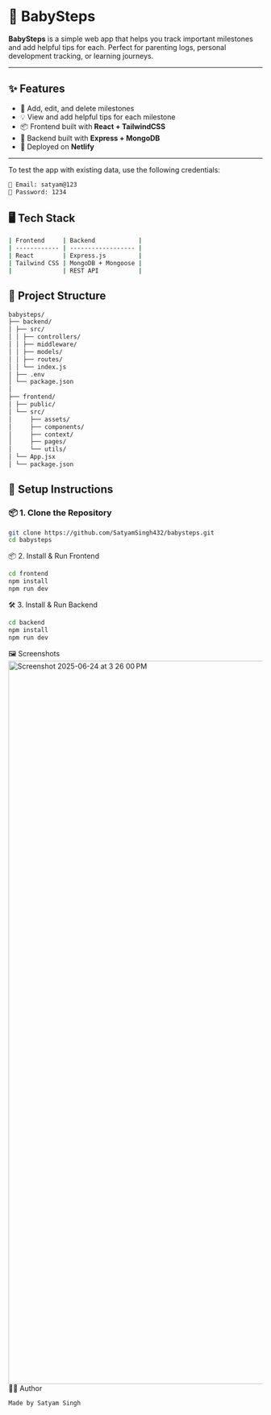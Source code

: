 # 👶 BabySteps

**BabySteps** is a simple web app that helps you track important milestones and add helpful tips for each. Perfect for parenting logs, personal development tracking, or learning journeys.

---

## ✨ Features

- 🧱 Add, edit, and delete milestones
- 💡 View and add helpful tips for each milestone
- 📦 Frontend built with **React + TailwindCSS**
- 🔐 Backend built with **Express + MongoDB**
- 🚀 Deployed on **Netlify**

---

To test the app with existing data, use the following credentials:

```bash
📧 Email: satyam@123  
🔑 Password: 1234
```

## 🖥️ Tech Stack
```bash
| Frontend     | Backend            |
| ------------ | ------------------ |
| React        | Express.js         |
| Tailwind CSS | MongoDB + Mongoose |
|              | REST API           |
```
## 🔧 Project Structure


```bash
babysteps/
├── backend/  
│ ├── src/
│ │ ├── controllers/
│ │ ├── middleware/
│ │ ├── models/
│ │ ├── routes/
│ │ └── index.js
│ ├── .env  
│ └── package.json
│
├── frontend/  
│ ├── public/
│ └── src/
│     ├── assets/
│     ├── components/
│     ├── context/
│     ├── pages/
│     └── utils/
│ └── App.jsx
│ └── package.json
```
## 🔧 Setup Instructions

### 📦 1. Clone the Repository
```bash
git clone https://github.com/SatyamSingh432/babysteps.git
cd babysteps
```
📦 2. Install & Run Frontend
```bash
cd frontend
npm install
npm run dev
```

🛠️ 3. Install & Run Backend
```bash
cd backend
npm install
npm run dev
```

🖼️ Screenshots
<img width="1435" alt="Screenshot 2025-06-24 at 3 26 00 PM" src="https://github.com/user-attachments/assets/de522ad9-0f45-48c9-8329-73327cf98a32" />
🙋‍♂️ Author
```bash
Made by Satyam Singh
```
